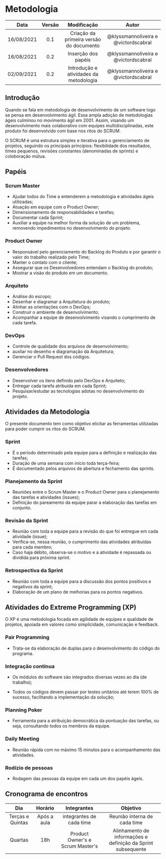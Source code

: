 # Metodologia

| Data | Versão | Modificação | Autor |
| :-: | :-: | :-: | :-: |
| 16/08/2021 | 0.1 | Criação da primeira versão do documento | @klyssmannoliveira e @victordscabral |
| 16/08/2021 | 0.2 | Inserção dos papéis | @klyssmannoliveira e @victordscabral |
| 02/09/2021 | 0.2 | Introdução e atividades da metodologia | @klyssmannoliveira e @victordscabral |

## Introdução

Quando se fala em metodologia de desenvolvimento de um software logo se pensa em desenvolvimento ágil. Essa ampla adoção de metodologias ágeis culminou no movimento ágil em 2001. Assim, visando um desenvolvimento mais colaborativo com equipes multidisciplinadas, este produto foi desenvolvido com base nos ritos do SCRUM.

O SCRUM é uma estrutura simples e iterativa para o gerenciamento de projetos, seguindo os principais princípios: flexibilidade dos resultados, times pequenos, revisões constantes (denominadas de sprints) e coloboração mútua.

## Papéis

### Scrum Master
* Ajudar todos do Time a entenderem a metodologia e atividades ágeis utilizadas;
* Atuação em equipe com o Product Owner;
* Dimensionamento de responsabilidades e tarefas;
* Documentar cada Sprint;
* Auxiliar a equipe na melhor forma da solução de um problema, removendo impedimentos no desenvolvimento do projeto.


### Product Owner
* Responsável pelo gerenciamento do Backlog do Produto e por garantir o valor do trabalho realizado pelo Time;
* Manter o contato com o cliente;
* Assegurar que os Desenvolvedores entendam o Backlog do produto;
* Mostrar a visão do produto em um documento.


### Arquiteto
* Análise do escopo;
* Desenhar e diagramar a Arquitetura do produto;
* Alinhar as orientações com o DevOps;
* Construir o ambiente de desenvolvimento;
* Acompanhar a equipe de desenvolvimento visando o cumprimento de cada tarefa.

### DevOps
* Controle de qualidade dos arquivos de desenvolvimento;
* auxliar no desenho e diagramação da Arquitetura;
* Gerenciar o Pull Request dos códigos.

### Desenvolvedores
* Desenvolver os itens definido pelo DevOps e Arquiteto;
* Entregar cada tarefa atribuída em cada Sprint;
* Pesquisar/estudar as tecnologias adotas no desenvolvimento do projeto.

## Atividades da Metodologia
O presente documento tem como objetivo elicitar as ferramentas utilizadas para poder cumprir os ritos do SCRUM.

### Sprint
* É o período determinado pela equipe para a definição e realização das tarefas;
* Duração de uma semana com início toda terça-feira;
* É documentado pelos arquivos de abertura e fechamento das sprints.

### Planejamento da Sprint

* Reuniões entre o Scrum Master e o Product Owner para o planejamento das tarefas e atividades (issues);
* Definição do pareamento da equipe parar a elaboração das tarefas em conjunto.

### Revisão da Sprint

* Reunião com toda a equipe para a revisão do que foi entregue em cada atividade (issue);
* Verifica-se, nessa reunião, o cumprimento das atividades atribuídas para cada membro;
* Caso haja débito, observa-se o motivo e a atividade é repassada ou dividida para próxima sprint.

### Retrospectiva da Sprint

* Reunião com toda a equipe para a discussão dos pontos positivos e negativos da sprint;
* Elaboração de um plano de melhorias para os pontos negativos.

## Atividades do Extreme Programming (XP)

O XP é uma metodologia focada em agilidade de equipes e qualidade de projetos, apoiada em valores como simplicidade, comunicação e feedback.

### Pair Programming

* Trata-se da elaboração de duplas para o desenvolvimento do código do programa.

### Integração contínua

* Os módulos do software são integrados diversas vezes ao dia (de trabalho);

* Todos os códigos devem passar por testes unitários até terem 100% de sucesso, facilitando a implementação da solução;


### Planning Poker

* Ferramenta para a atribuição democrática da pontuação das tarefas, ou seja, consultando todos os membros da equipe.

### Daily Meeting

* Reunião rápida com no máximo 15 minutos para o acompanhamento das atividades.

### Rodízio de pessoas

* Rodagem das pessoas da equipe em cada um dos papéis ágeis.




## Cronograma de encontros

|  Dia | Horário  | Integrantes  |  Objetivo |
|:-:|:-:|:-:|:-:|
|  Terças e Quintas |  Após a aula |  integrantes de cada time | Reunião interna de cada time  |
|  Quartas |  18h |  Product Owner's e Scrum Master's | Alinhamento de informações e definição da Sprint subsequente |

